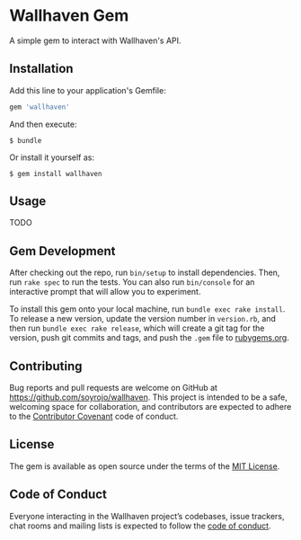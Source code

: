 # Wallhaven Gem

A simple gem to interact with Wallhaven's API.

## Installation

Add this line to your application's Gemfile:

```ruby
gem 'wallhaven'
```

And then execute:

    $ bundle

Or install it yourself as:

    $ gem install wallhaven

## Usage

TODO

## Gem Development

After checking out the repo, run `bin/setup` to install dependencies. Then, run `rake spec` to run the tests. You can also run `bin/console` for an interactive prompt that will allow you to experiment.

To install this gem onto your local machine, run `bundle exec rake install`. To release a new version, update the version number in `version.rb`, and then run `bundle exec rake release`, which will create a git tag for the version, push git commits and tags, and push the `.gem` file to [rubygems.org](https://rubygems.org).

## Contributing

Bug reports and pull requests are welcome on GitHub at https://github.com/soyrojo/wallhaven. This project is intended to be a safe, welcoming space for collaboration, and contributors are expected to adhere to the [Contributor Covenant](http://contributor-covenant.org) code of conduct.

## License

The gem is available as open source under the terms of the [MIT License](https://opensource.org/licenses/MIT).

## Code of Conduct

Everyone interacting in the Wallhaven project’s codebases, issue trackers, chat rooms and mailing lists is expected to follow the [code of conduct](https://github.com/soyrojo/wallhaven/blob/master/CODE_OF_CONDUCT.md).
